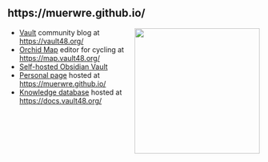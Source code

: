 <h2>https://muerwre.github.io/</h2>

<a href="https://muerwre.github.io/">
  <img src="https://muerwre.github.io/nuxt/desk.fcd75862.svg" align="right" width="250" />
</a>

- [Vault](https://github.com/muerwre/vault-frontend) community blog at https://vault48.org/
- [Orchid Map](https://github.com/muerwre/orchidmap-front) editor for cycling at https://map.vault48.org/
- [Self-hosted Obsidian Vault](https://github.com/muerwre/obsidian-publish)
- [Personal page](https://github.com/muerwre/muerwre.github.io) hosted at https://muerwre.github.io/
- [Knowledge database](https://github.com/muerwre/docs.vaul48.org) hosted at https://docs.vault48.org/
